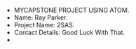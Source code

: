 - MYCAPSTONE PROJECT USING ATOM.
- Name: Ray Parker.
- Project Name: 2SAS.
- Contact Details: Good Luck With That.
-

